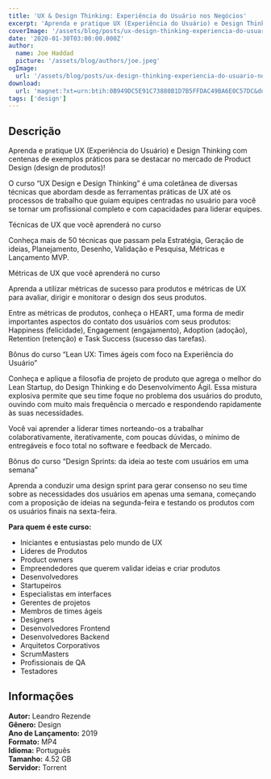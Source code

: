 ```yaml
---
title: 'UX & Design Thinking: Experiência do Usuário nos Negócios'
excerpt: 'Aprenda e pratique UX (Experiência do Usuário) e Design Thinking com centenas de exemplos práticos para se destacar no mercado de Product Design (design de produtos)!  O curso “UX Design e Design Thinking” é uma coletânea de diversas técnicas que abordam desde as ferramentas práticas'
coverImage: '/assets/blog/posts/ux-design-thinking-experiencia-do-usuario-nos-negocios.jpg'
date: '2020-01-30T03:00:00.000Z'
author:
  name: Joe Haddad
  picture: '/assets/blog/authors/joe.jpeg'
ogImage:
  url: '/assets/blog/posts/ux-design-thinking-experiencia-do-usuario-nos-negocios.jpg'
download:
  url: 'magnet:?xt=urn:btih:0B949DC5E91C73880B1D7B5FFDAC49BA6E0C57DC&dn=UX%20%26%20Design%20Thinking%20-%20Experi%c3%aancia%20do%20Usu%c3%a1rio%20nos%20neg%c3%b3cios&tr=udp%3a%2f%2ftracker.openbittorrent.com%3a1337%2fannounce&tr=udp%3a%2f%2ftracker.opentrackr.org%3a1337%2fannounce'
tags: ['design']
---
```

<h2>Descrição</h2>
<p></p><p>Aprenda e pratique UX (Experiência do Usuário) e Design Thinking com centenas de exemplos práticos para se destacar no mercado de Product Design (design de produtos)!</p><p>O curso “UX Design e Design Thinking” é uma coletânea de diversas técnicas que abordam desde as ferramentas práticas de UX até os processos de trabalho que guiam equipes centradas no usuário para você se tornar um profissional completo e com capacidades para liderar equipes.</p><p>Técnicas de UX que você aprenderá no curso</p><p>Conheça mais de 50 técnicas que passam pela Estratégia, Geração de ideias, Planejamento, Desenho, Validação e Pesquisa, Métricas e Lançamento MVP.</p><p>Métricas de UX que você aprenderá no curso</p><p>Aprenda a utilizar métricas de sucesso para produtos e métricas de UX para avaliar, dirigir e monitorar o design dos seus produtos. </p><p>Entre as métricas de produtos, conheça o HEART, uma forma de medir importantes aspectos do contato dos usuários com seus produtos: Happiness (felicidade), Engagement (engajamento), Adoption (adoção), Retention (retenção) e Task Success (sucesso das tarefas).</p><p>Bônus do curso “Lean UX: Times ágeis com foco na Experiência do Usuário”</p><p>Conheça e aplique a filosofia de projeto de produto que agrega o melhor do Lean Startup, do Design Thinking e do Desenvolvimento Ágil. Essa mistura explosiva permite que seu time foque no problema dos usuários do produto, ouvindo com muito mais frequência o mercado e respondendo rapidamente às suas necessidades. </p><p>Você vai aprender a liderar times norteando-os a trabalhar colaborativamente, iterativamente, com poucas dúvidas, o mínimo de entregáveis e foco total no software e feedback de Mercado. </p><p>Bônus do curso “Design Sprints: da ideia ao teste com usuários em uma semana”</p><p>Aprenda a conduzir uma design sprint para gerar consenso no seu time sobre as necessidades dos usuários em apenas uma semana, começando com a proposição de ideias na segunda-feira e testando os produtos com os usuários finais na sexta-feira.</p><p><strong>Para quem é este curso:</strong></p><ul><li> Iniciantes e entusiastas pelo mundo de UX</li><li> Líderes de Produtos</li><li> Product owners</li><li> Empreendedores que querem validar ideias e criar produtos</li><li> Desenvolvedores</li><li> Startupeiros</li><li> Especialistas em interfaces</li><li> Gerentes de projetos</li><li> Membros de times ágeis</li><li> Designers</li><li> Desenvolvedores Frontend</li><li> Desenvolvedores Backend</li><li> Arquitetos Corporativos</li><li> ScrumMasters</li><li> Profissionais de QA</li><li> Testadores</li></ul><h2>Informações</h2><p><strong>Autor:</strong> Leandro Rezende<br/><strong>Gênero:</strong> Design<br/><strong>Ano de Lançamento:</strong> 2019<br/><strong>Formato:</strong> MP4<br/><strong>Idioma:</strong> Português<br/><strong>Tamanho:</strong> 4.52 GB<br/><strong>Servidor:</strong> Torrent </p>